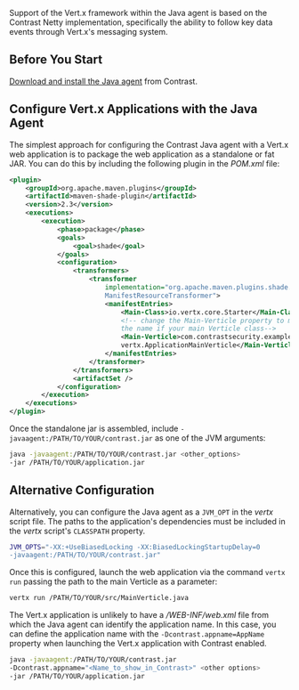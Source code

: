 <!--
title: "Getting Started with Vert.x"
description: "Configuring Vert.x"
tags: "java agent configuration Vert.x"
-->

Support of the Vert.x framework within the Java agent is based on the Contrast Netty implementation, specifically the ability to follow key data events through Vert.x's messaging system.

## Before You Start 

[Download and install the Java agent](installation-javastandard.html) from Contrast.

## Configure Vert.x Applications with the Java Agent 

The simplest approach for configuring the Contrast Java agent with a Vert.x web application is to package the web application as a standalone or fat JAR. You can do this by including the following plugin in the *POM.xml* file:

```xml
<plugin>
	<groupId>org.apache.maven.plugins</groupId>
	<artifactId>maven-shade-plugin</artifactId>
	<version>2.3</version>
	<executions>
		<execution>
			<phase>package</phase>
			<goals>
				<goal>shade</goal>
			</goals>
			<configuration>
				<transformers>
					<transformer
						implementation="org.apache.maven.plugins.shade.resource.
						ManifestResourceTransformer">
						<manifestEntries>
							<Main-Class>io.vertx.core.Starter</Main-Class>
							<!-- change the Main-Verticle property to match 
							the name if your main Verticle class-->
							<Main-Verticle>com.contrastsecurity.examples.
							vertx.ApplicationMainVerticle</Main-Verticle>
						</manifestEntries>
					</transformer>
				</transformers>
				<artifactSet />
			</configuration>
		</execution>
	</executions>
</plugin>
```

Once the standalone jar is assembled, include `-javaagent:/PATH/TO/YOUR/contrast.jar` as one of the JVM arguments:

```bash
java -javaagent:/PATH/TO/YOUR/contrast.jar <other_options> 
-jar /PATH/TO/YOUR/application.jar
```

## Alternative Configuration

Alternatively, you can configure the Java agent as a `JVM_OPT` in the *vertx* script file. The paths to the application's dependencies must be included in the *vertx* script's `CLASSPATH` property.

```bash
JVM_OPTS="-XX:+UseBiasedLocking -XX:BiasedLockingStartupDelay=0 
-javaagent:/PATH/TO/YOUR/contrast.jar"
```
Once this is configured, launch the web application via the command `vertx run` passing the path to the main Verticle as a parameter:

```bash
vertx run /PATH/TO/YOUR/src/MainVerticle.java
```

The Vert.x application is unlikely to have a */WEB-INF/web.xml* file from which the Java agent can identify the application name. In this case, you can define the application name with the `-Dcontrast.appname=AppName` property when launching the Vert.x application with Contrast enabled. 

```bash
java -javaagent:/PATH/TO/YOUR/contrast.jar 
-Dcontrast.appname="<Name_to_show_in_Contrast>" <other options> 
-jar /PATH/TO/YOUR/application.jar
```
 
